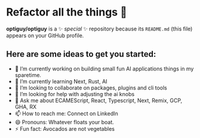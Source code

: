# Refactor all the things 👋

**optiguy/optiguy** is a ✨ _special_ ✨ repository because its `README.md` (this file) appears on your GitHub profile.

## Here are some ideas to get you started:

- 🔭 I’m currently working on building small fun AI applications things in my sparetime.
- 🌱 I’m currently learning Next, Rust, AI
- 👯 I’m looking to collaborate on packages, plugins and cli tools
- 🤔 I’m looking for help with adjusting the ai knobs
- 💬 Ask me about ECAMEScript, React, Typescript, Next, Remix, GCP, GHA, RX
- 📫 How to reach me: Connect on LinkedIn
- 😄 Pronouns: Whatever floats your boat.
- ⚡ Fun fact: Avocados are not vegetables
